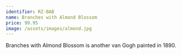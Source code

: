```yaml
---
identifier: RZ-BAB
name: Branches with Almond Blossom
price: 99.95
image: /assets/images/almond.jpg
---
```

Branches with Almond Blossom is another van Gogh painted in 1890.

